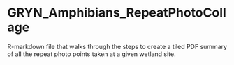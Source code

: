 # GRYN_Amphibians_RepeatPhotoCollage
R-markdown file that walks through the steps to create a tiled PDF summary of all the repeat photo points taken at a given wetland site.
